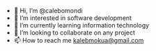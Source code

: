 - 👋 Hi, I’m @calebomondi
- 👀 I’m interested in software development
- 🌱 I’m currently learning information technology
- 💞️ I’m looking to collaborate on any project 
- 📫 How to reach me kalebmokua@gmail.com

<!---
calebomondi/calebomondi is a ✨ special ✨ repository because its `README.md` (this file) appears on your GitHub profile.
You can click the Preview link to take a look at your changes.
--->

